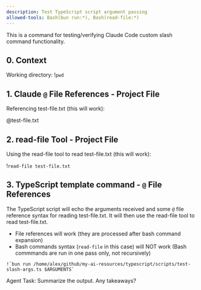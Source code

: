 ```yaml
---
description: Test TypeScript script argument passing
allowed-tools: Bash(bun run:*), Bash(read-file:*)
---
```


This is a command for testing/verifying Claude Code custom slash command functionality.

## 0. Context

Working directory: !`pwd`

## 1. Claude `@` File References - Project File

Referencing test-file.txt (this will work):

@test-file.txt

## 2. read-file Tool - Project File

Using the read-file tool to read test-file.txt (this will work):

!`read-file test-file.txt`

## 3. TypeScript template command - `@` File References

The TypeScript script will echo the arguments received and some `@` file reference syntax for reading test-file.txt. It will then use the read-file tool to read test-file.txt.

- File references will work (they are processed after bash command expansion)
- Bash commands syntax (`read-file` in this case) will NOT work (Bash commmands are run in one pass only, not recursively)

```
!`bun run /home/alex/github/my-ai-resources/typescript/scripts/test-slash-args.ts $ARGUMENTS`
```

Agent Task: Summarize the output. Any takeaways?
